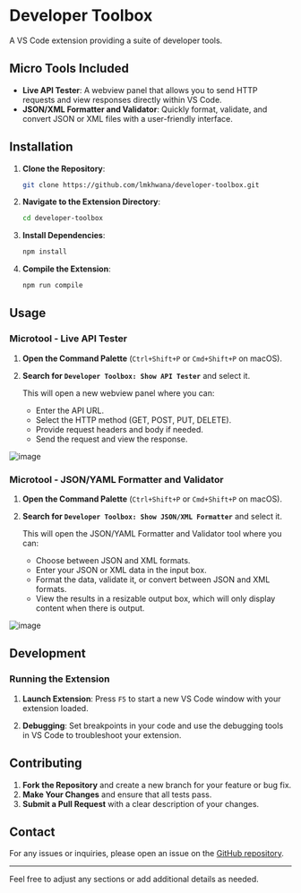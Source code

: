 # Developer Toolbox

A VS Code extension providing a suite of developer tools.

## Micro Tools Included

- **Live API Tester**: A webview panel that allows you to send HTTP requests and view responses directly within VS Code.
- **JSON/XML Formatter and Validator**: Quickly format, validate, and convert JSON or XML files with a user-friendly interface.

## Installation

1. **Clone the Repository**:
    ```sh
    git clone https://github.com/lmkhwana/developer-toolbox.git
    ```
2. **Navigate to the Extension Directory**:
    ```sh
    cd developer-toolbox
    ```
3. **Install Dependencies**:
    ```sh
    npm install
    ```
4. **Compile the Extension**:
    ```sh
    npm run compile
    ```

## Usage

### Microtool - Live API Tester

1. **Open the Command Palette** (`Ctrl+Shift+P` or `Cmd+Shift+P` on macOS).
2. **Search for `Developer Toolbox: Show API Tester`** and select it.

   This will open a new webview panel where you can:

   - Enter the API URL.
   - Select the HTTP method (GET, POST, PUT, DELETE).
   - Provide request headers and body if needed.
   - Send the request and view the response.

  ![image](https://github.com/user-attachments/assets/db43afa0-ff04-4ff7-991c-1a1724cdc0c8)


### Microtool - JSON/YAML Formatter and Validator

1. **Open the Command Palette** (`Ctrl+Shift+P` or `Cmd+Shift+P` on macOS).
2. **Search for `Developer Toolbox: Show JSON/XML Formatter`** and select it.

   This will open the JSON/YAML Formatter and Validator tool where you can:

   - Choose between JSON and XML formats.
   - Enter your JSON or XML data in the input box.
   - Format the data, validate it, or convert between JSON and XML formats.
   - View the results in a resizable output box, which will only display content when there is output.
     
  ![image](https://github.com/user-attachments/assets/0ec01f75-68e3-41ed-896b-f8e6ee4fd1f8)


## Development

### Running the Extension

1. **Launch Extension**:
    Press `F5` to start a new VS Code window with your extension loaded.

2. **Debugging**:
    Set breakpoints in your code and use the debugging tools in VS Code to troubleshoot your extension.
   
## Contributing

1. **Fork the Repository** and create a new branch for your feature or bug fix.
2. **Make Your Changes** and ensure that all tests pass.
3. **Submit a Pull Request** with a clear description of your changes.

## Contact

For any issues or inquiries, please open an issue on the [GitHub repository](https://github.com/lmkhwana/developer-toolbox/issues).

---

Feel free to adjust any sections or add additional details as needed.
